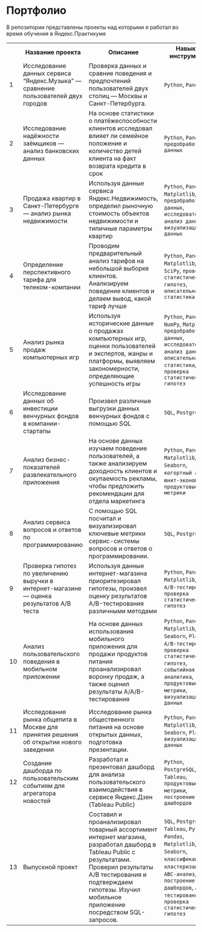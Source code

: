 # Портфолио  
В репозитории представлены проекты над которыми я работал во время обучения в Яндекс.Практикуме 

<table>
    <tr>
        <th></th>
        <th>Название проекта</th>
        <th>Описание</th>
        <th>Навыки и инструменты</th>
    </tr>
    <tr>
        <td>1</td>
        <td>Исследование данных сервиса “Яндекс.Музыка” — сравнение пользователей двух городов</td>
        <td>Проверка данных и сравние поведения и предпочтений пользователей двух столиц — Москвы и Санкт-Петербурга.</td>
        <td><code>Python</code>, <code>Pandas</code></td>
    </tr>
    <tr>
        <td>2</td>
        <td>Исследование надёжности заёмщиков — анализ банковских данных</td>
        <td>На основе статистики о платёжеспособности клиентов исследовал влияет ли семейное положение и количество детей клиента на факт возврата кредита в срок</td>
        <td><code>Python</code>, <code>Pandas</code>, <code>предобработка данных</code></td>
    </tr>
    <tr>
        <td>3</td>
        <td>Продажа квартир в Санкт-Петербурге — анализ рынка недвижимости</td>
        <td>Используя данные сервиса Яндекс.Недвижимость, определил рыночную стоимость объектов недвижимости и типичные параметры квартир</td>
        <td><code>Python</code>, <code>Pandas</code>, <code>Matplotlib</code>, <code>предобработка данных</code>, <code>исследовательский анализ данных</code>, <code>визуализация данных</code></td>
    </tr>
    <tr>
        <td>4</td>
        <td>Определение перспективного тарифа для телеком-компании</td>
        <td>Проводим предварительный анализ тарифов на небольшой выборке клиентов. Анализируем поведение клиентов и делаем вывод, какой тариф лучше</td>
        <td><code>Python</code>, <code>Pandas</code>, <code>Matplotlib</code>, <code>NumPy</code>, <code>SciPy</code>, <code>проверка статистических гипотез</code>, <code>описательная статистика</code></td>
    </tr>
    <tr>
        <td>5</td>
        <td>Анализ рынка продаж компьютерных игр</td>
        <td>Используя исторические данные о продажах компьютерных игр, оценки пользователей и экспертов, жанры и платформы, выявляем закономерности, определяющие успешность игры </td>
        <td><code>Python</code>, <code>Pandas</code>, <code>NumPy</code>, <code>Matplotlib</code>, <code>предобработка данных</code>, <code>исследовательский анализ данных</code>, <code>описательная статистика</code>, <code>проверка статистических гипотез</code></td>
    </tr>
    <tr>
        <td>6</td>
        <td>Исследование данных об инвестиции венчурных фондов в компании-стартапы</td>
        <td>Произвел различные выгрузки данных венчурных фондов с помощью SQL</td>
        <td><code>SQL</code>, <code>PostgreSQL</code></td>
    </tr>
    <tr>
        <td>7</td>
        <td>Анализ бизнес-показателей развлекательного приложения</td>
        <td>На основе данных изучаем поведение пользователей, а также анализируем доходность клиентов и окупаемость рекламы, чтобы предложить рекомендации для отдела маркетинга</td>
        <td><code>Python</code>, <code>Pandas</code>, <code>Matplotlib</code>, <code>Seaborn</code>, <code>когортный анализ</code>, <code>юнит-экономика</code>, <code>продуктовые метрики</code></td>
    </tr>
    <tr>
        <td>8</td>
        <td>Анализ сервиса вопросов и ответов по программированию</td>
        <td>С помощью SQL посчитал и визуализировал ключевые метрики сервис-системы вопросов и ответов о программировании.</td>
        <td><code>SQL</code>, <code>PostgreSQL</code></td>
    </tr>
    <tr>
        <td>9</td>
        <td>Проверка гипотез по увеличению выручки в интернет-магазине — оценка результатов A/B теста</td>
        <td>Используя данные интернет-магазина приоритезировал гипотезы, произвел оценку результатов A/B-тестирования различными методами</td>
        <td><code>Python</code>, <code>Pandas</code>, <code>Matplotlib</code>, <code>SciPy</code>, <code>A/B-тестирование</code>, <code>проверка статистических гипотез</code></td>
    </tr>
    <tr>
        <td>10</td>
        <td>Анализ пользовательского поведения в мобильном приложении</td>
        <td>На основе данных использования мобильного приложения для продажи продуктов питания проанализировал воронку продаж, а также оценил результаты A/A/B-тестирования</td>
        <td><code>Python</code>, <code>Pandas</code>, <code>Matplotlib</code>, <code>SciPy</code>, <code>Seaborn</code>, <code>Plotly</code>, <code>A/B-тестирование</code>, <code>проверка статистических гипотез</code>, <code>событийная аналитика</code>, <code>продуктовые метрики</code>, <code>визуализация данных</code></td>
    </tr>
    <tr>
        <td>11</td>
        <td>Исследования рынка общепита в Москве для принятия решения об открытии нового заведения</td>
        <td>Исследование рынка общественного питания на основе открытых данных, подготовка презентации.</td>
        <td><code>Python</code>, <code>Pandas</code>, <code>Matplotlib</code>, <code>Seaborn</code>, <code>Plotly</code>, <code>визуализация данных</code></td>
    </tr>
    <tr>
        <td>12</td>
        <td>Создание дашборда по пользовательским событиям для агрегатора новостей</td>
        <td>Разработал и презентовал дашборд для анализа пользовательского взаимодействия в сервисе Яндекс.Дзен (Tableau Public)</td>
        <td><code>Python</code>, <code>PostgreSQL</code>, <code>Tableau</code>, <code>продуктовые метрики</code>, <code>построение дашбордов</code></td>
    </tr>
    <tr>
        <td>13</td>
        <td>Выпускной проект</td>
        <td>Составил и проанализировал товарный ассортимент интернет магазина, разработал дашборд в Tableau Public с результатами. Проверил результаты А/B тестирования и подтверждаем гипотезы. Изучил мобильное приложение посредством SQL-запросов.</td>
        <td><code>SQL</code>, <code>PostgreSQL</code>, <code>Tableau</code>, <code>Python</code>, <code>Pandas</code>, <code>Matplotlib</code>, <code>Seaborn</code>, <code>классификация</code>, <code>кластеризация</code>, <code>ABC-анализ</code>, <code>построение дашбордов</code>, <code>A/B-тестирование</code>, <code>проверка статистических гипотез</code></td>
    </tr>
</table>

